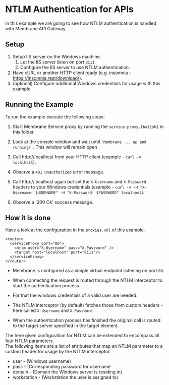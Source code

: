 # NTLM Authentication for APIs

In this example we are going to see how NTLM authentication is handled with Membrane API Gateway.


## Setup
1. Setup IIS server on the Windows machine.
    1. Let the IIS server listen on port `8111`.
    2. Configure the IIS server to use NTLM authentication.
2. Have cURL or another HTTP client ready (e.g. insomnia - https://insomnia.rest/download/).
3. (optional) Configure additional Windows credentials for usage with this example.


## Running the Example

To run the example execute the following steps:

1. Start Membrane Service proxy by running the `service-proxy.[bat|sh]` in this folder.
   
2. Look at the console window and wait until `'Membrane ... up and running!'`. This window will remain open
   
3. Call http://localhost from your HTTP client (example - `curl -v localhost`).
   
4. Observe a `401 Unauthorized` error message.
   
5. Call http://localhost again but set the `X-Username` and `X-Password` headers to your Windows credentials (example - `curl -v -H "X-Username: $USERNAME" -H "X-Password: $PASSWORD" localhost`).
   
4. Observe a '200 Ok' success message.



## How it is done

Have a look at the configuration in the `proxies.xml` of this example.
```
<router>
  <serviceProxy port="80">
    <ntlm user="X-Username" pass="X-Password" />
    <target host="localhost" port="8111"/>
  </serviceProxy>
</router>
```
* Membrane is configured as a simple virtual endpoint listening on port `80`.
  
* When connecting the request is routed through the NTLM interceptor to start the authentication process.
  
* For that the windows credentials of a valid user are needed.
  
* The NTLM interceptor (by default) fetches those from custom headers - here called `X-Username` and `X-Password`.
  
* When the authentication process has finished the original call is routed to the target server specified in the target element.

The here given configuration for NTLM can be extended to encompass all four NTLM parameters.  
The following items are a list of attributes that map an NTLM parameter to a custom header for usage by the NTLM interceptor.

* user - (Windows username)
* pass - (Corresponding password for username
* domain - (Domain the Windows server is residing in)
* workstation - (Workstation the user is assigned to)
